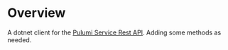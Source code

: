 # Overview

A dotnet client for the [Pulumi Service Rest API](https://www.pulumi.com/docs/reference/service-rest-api/). Adding some methods as needed.
